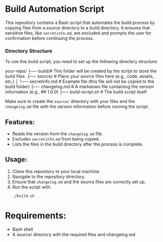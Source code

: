 # Build Automation Script
This repository contains a Bash script that automates the build process by copying files from a source directory to a build directory. It ensures that sensitive files, like `secretinfo.md`, are excluded and prompts the user for confirmation before continuing the process.

### Directory Structure
To use this build script, you need to set up the following directory structure:

your-repo/
├── build/# This folder will be created by the script to store the build files.
├── source/ # Place your source files here (e.g., code, assets, etc.) 
│ └── secretinfo.md # Example file (this file will not be copied to the build folder) 
├── changelog.md # A markdown file containing the version information (e.g., ## 1.0.0) 
├── build-script.sh # The build script itself

Make sure to create the `source/` directory with your files and the `changelog.md` file with the version information before running the script.

## Features:
- Reads the version from the `changelog.md` file.
- Excludes `secretinfo.md` from being copied.
- Lists the files in the build directory after the process is complete.

## Usage:
1. Clone this repository to your local machine.
2. Navigate to the repository directory.
3. Ensure that `changelog.md` and the source files are correctly set up.
4. Run the script with:
   ```bash
   ./build.sh
   
# Requirements:
- Bash shell
- A source/ directory with the required files and changelog.md
